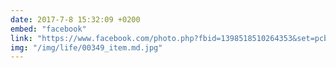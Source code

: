 ```yaml
---
date: 2017-7-8 15:32:09 +0200
embed: "facebook"
link: "https://www.facebook.com/photo.php?fbid=1398518510264353&set=pcb.1398519653597572&type=3&theater"
img: "/img/life/00349_item.md.jpg"
---
```

